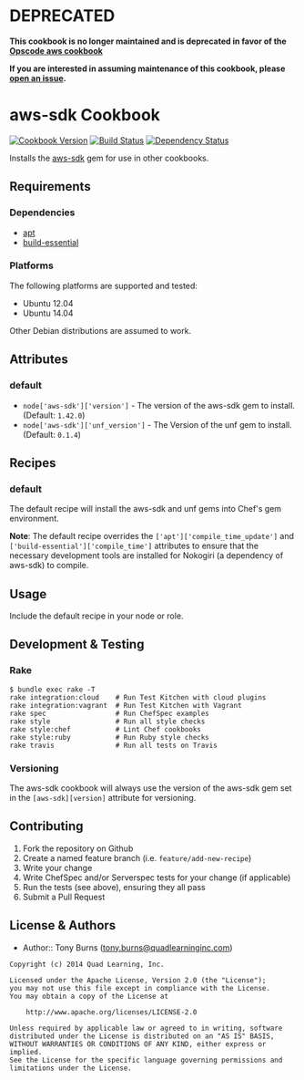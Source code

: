 # DEPRECATED

**This cookbook is no longer maintained and is deprecated in favor of the [Opscode aws
cookbook](https://github.com/opscode-cookbooks/aws)**

**If you are interested in assuming maintenance of this cookbook, please [open an issue](https://github.com/opscode-cookbooks/aws/issues).**

# aws-sdk Cookbook

[![Cookbook Version](http://img.shields.io/cookbook/v/aws-sdk.svg)][cookbook]
[![Build Status](https://travis-ci.org/americanhonors-cookbooks/aws-sdk.svg?branch=master)][build-status]
[![Dependency Status](https://gemnasium.com/americanhonors-cookbooks/aws-sdk.svg)][dependency-status]

Installs the [aws-sdk][aws-sdk-gem] gem for use in other cookbooks.

## Requirements

### Dependencies

* [apt](https://github.com/opscode-cookbooks/apt)
* [build-essential](https://github.com/opscode-cookbooks/build-essential)

### Platforms

The following platforms are supported and tested:

* Ubuntu 12.04
* Ubuntu 14.04

Other Debian distributions are assumed to work.

## Attributes

### default

* `node['aws-sdk']['version']` - The version of the aws-sdk gem to install. (Default: `1.42.0`)
* `node['aws-sdk']['unf_version']` - The Version of the unf gem to install. (Default: `0.1.4`)

## Recipes

### default

The default recipe will install the aws-sdk and unf gems into Chef's gem environment.

**Note**: The default recipe overrides the `['apt']['compile_time_update']` and  `['build-essential']['compile_time']` attributes to ensure that the necessary development tools are installed for Nokogiri (a dependency of aws-sdk) to compile.

## Usage

Include the default recipe in your node or role.

## Development & Testing

### Rake

    $ bundle exec rake -T
    rake integration:cloud    # Run Test Kitchen with cloud plugins
    rake integration:vagrant  # Run Test Kitchen with Vagrant
    rake spec                 # Run ChefSpec examples
    rake style                # Run all style checks
    rake style:chef           # Lint Chef cookbooks
    rake style:ruby           # Run Ruby style checks
    rake travis               # Run all tests on Travis

### Versioning

The aws-sdk cookbook will always use the version of the aws-sdk gem set in the `[aws-sdk][version]` attribute for versioning.

## Contributing

1. Fork the repository on Github
2. Create a named feature branch (i.e. `feature/add-new-recipe`)
3. Write your change
4. Write ChefSpec and/or Serverspec tests for your change (if applicable)
5. Run the tests (see above), ensuring they all pass
6. Submit a Pull Request

## License & Authors

* Author:: Tony Burns (<tony.burns@quadlearninginc.com>)

```text
Copyright (c) 2014 Quad Learning, Inc.

Licensed under the Apache License, Version 2.0 (the "License");
you may not use this file except in compliance with the License.
You may obtain a copy of the License at

    http://www.apache.org/licenses/LICENSE-2.0

Unless required by applicable law or agreed to in writing, software
distributed under the License is distributed on an "AS IS" BASIS,
WITHOUT WARRANTIES OR CONDITIONS OF ANY KIND, either express or implied.
See the License for the specific language governing permissions and
limitations under the License.
```

[cookbook]: http://community.opscode.com/cookbooks/aws-sdk
[build-status]: https://travis-ci.org/americanhonors-cookbooks/aws-sdk
[dependency-status]: https://gemnasium.com/americanhonors-cookbooks/aws-sdk
[aws-sdk-gem]: https://aws.amazon.com/sdkforruby/
[opscode-cookbooks]: https://github.com/opscode-cookbooks
